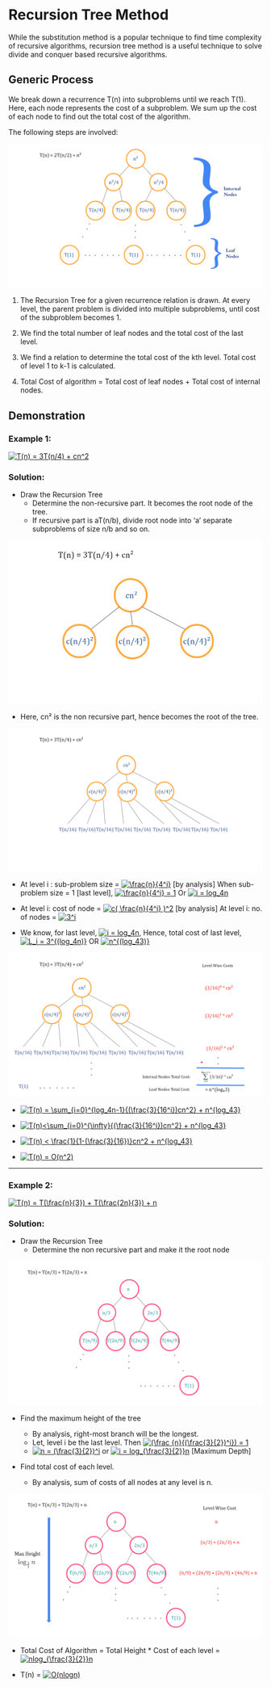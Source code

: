 # Recursion Tree Method

While the substitution method is a popular technique to find time complexity of recursive algorithms, recursion tree method is a useful technique to solve divide and conquer based recursive algorithms.

## Generic Process

We break down a recurrence T(n) into subproblems until we reach T(1). Here, each node represents the cost of a subproblem. We sum up the cost of each node to find out the total cost of the algorithm.

The following steps are involved:

![](Images/generic_tree.png)

1. The Recursion Tree for a given recurrence relation is drawn. At every level, the parent problem is divided into multiple subproblems, until cost of the subproblem becomes 1.

2. We find the total number of leaf nodes and the total cost of the last level.

3. We find a relation to determine the total cost of the kth level. Total cost of level 1 to k-1 is calculated.

4. Total Cost of algorithm = Total cost of leaf nodes + Total cost of internal nodes.

## Demonstration

### Example 1:
<a href="https://www.codecogs.com/eqnedit.php?latex=T(n)&space;=&space;3T(n/4)&space;&plus;&space;cn^2" target="_blank"><img src="https://latex.codecogs.com/gif.latex?T(n)&space;=&space;3T(n/4)&space;&plus;&space;cn^2" title="T(n) = 3T(n/4) + cn^2" /></a>

### Solution:

- Draw the Recursion Tree
  - Determine the non-recursive part. It becomes the root node of the tree.
  - If recursive part is aT(n/b), divide root node into ‘a’ separate subproblems of size n/b and so on.

![](Images/exp1_pt1.png)

- Here, cn² is the non recursive part, hence becomes the root of the tree.

![](Images/exp1_pt2.png)

-  At level i : sub-problem size = <a href="https://www.codecogs.com/eqnedit.php?latex=\frac{n}{4^i}" target="_blank"><img src="https://latex.codecogs.com/gif.latex?\frac{n}{4^i}" title="\frac{n}{4^i}" /></a> [by analysis]
     When sub-problem size = 1 [last level],
     <a href="https://www.codecogs.com/eqnedit.php?latex=\frac{n}{4^i}&space;=&space;1" target="_blank"><img src="https://latex.codecogs.com/gif.latex?\frac{n}{4^i}&space;=&space;1" title="\frac{n}{4^i} = 1" /></a> Or <a href="https://www.codecogs.com/eqnedit.php?latex=i&space;=&space;log_4n" target="_blank"><img src="https://latex.codecogs.com/gif.latex?i&space;=&space;log_4n" title="i = log_4n" /></a>

- At level i: cost of node = <a href="https://www.codecogs.com/eqnedit.php?latex=c(&space;\frac{n}{4^i}&space;)^2" target="_blank"><img src="https://latex.codecogs.com/gif.latex?c(&space;\frac{n}{4^i}&space;)^2" title="c( \frac{n}{4^i} )^2" /></a> [by analysis]
    At level i: no. of nodes = <a href="https://www.codecogs.com/eqnedit.php?latex=3^i" target="_blank"><img src="https://latex.codecogs.com/gif.latex?3^i" title="3^i" /></a>

- We know, for last level, <a href="https://www.codecogs.com/eqnedit.php?latex=i&space;=&space;log_4n" target="_blank"><img src="https://latex.codecogs.com/gif.latex?i&space;=&space;log_4n" title="i = log_4n" /></a>,
Hence, total  cost of last level, <a href="https://www.codecogs.com/eqnedit.php?latex=L_i&space;=&space;3^{(log_4n)}" target="_blank"><img src="https://latex.codecogs.com/gif.latex?L_i&space;=&space;3^{(log_4n)}" title="L_i = 3^{(log_4n)}" /></a> OR <a href="https://www.codecogs.com/eqnedit.php?latex=n^{(log_43)}" target="_blank"><img src="https://latex.codecogs.com/gif.latex?n^{(log_43)}" title="n^{(log_43)}" /></a>

![](Images/exp1_pt3.png)

- <a href="https://www.codecogs.com/eqnedit.php?latex=T(n)&space;=&space;\sum_{i=0}^{log_4n-1}{(\frac{3}{16^i})cn^2}&space;&plus;&space;n^{log_43}" target="_blank"><img src="https://latex.codecogs.com/gif.latex?T(n)&space;=&space;\sum_{i=0}^{log_4n-1}{(\frac{3}{16^i})cn^2}&space;&plus;&space;n^{log_43}" title="T(n) = \sum_{i=0}^{log_4n-1}{(\frac{3}{16^i})cn^2} + n^{log_43}" /></a>

- <a href="https://www.codecogs.com/eqnedit.php?latex=T(n)<\sum_{i=0}^{\infty}{(\frac{3}{16^i})cn^2}&space;&plus;&space;n^{log_43}" target="_blank"><img src="https://latex.codecogs.com/gif.latex?T(n)<\sum_{i=0}^{\infty}{(\frac{3}{16^i})cn^2}&space;&plus;&space;n^{log_43}" title="T(n)<\sum_{i=0}^{\infty}{(\frac{3}{16^i})cn^2} + n^{log_43}" /></a>

- <a href="https://www.codecogs.com/eqnedit.php?latex=T(n)&space;<&space;\frac{1}{1-(\frac{3}{16})}cn^2&space;&plus;&space;n^{log_43}" target="_blank"><img src="https://latex.codecogs.com/gif.latex?T(n)&space;<&space;\frac{1}{1-(\frac{3}{16})}cn^2&space;&plus;&space;n^{log_43}" title="T(n) < \frac{1}{1-(\frac{3}{16})}cn^2 + n^{log_43}" /></a>

- <a href="https://www.codecogs.com/eqnedit.php?latex=T(n)&space;=&space;O(n^2)" target="_blank"><img src="https://latex.codecogs.com/gif.latex?T(n)&space;=&space;O(n^2)" title="T(n) = O(n^2)" /></a>

<hr>

### Example 2:
<a href="https://www.codecogs.com/eqnedit.php?latex=T(n)&space;=&space;T(\frac{n}{3})&space;&plus;&space;T(\frac{2n}{3})&space;&plus;&space;n" target="_blank"><img src="https://latex.codecogs.com/gif.latex?T(n)&space;=&space;T(\frac{n}{3})&space;&plus;&space;T(\frac{2n}{3})&space;&plus;&space;n" title="T(n) = T(\frac{n}{3}) + T(\frac{2n}{3}) + n" /></a>

### Solution:

- Draw the Recursion Tree
  - Determine the non recursive part and make it the root node

![](Images/exp2_pt1.png)

- Find the maximum height of the tree

  - By analysis, right-most branch will be the longest.
  - Let, level i be the last level.
  Then <a href="https://www.codecogs.com/eqnedit.php?latex=(\frac&space;{n}{(\frac{3}{2})^i})&space;=&space;1" target="_blank"><img src="https://latex.codecogs.com/gif.latex?(\frac&space;{n}{(\frac{3}{2})^i})&space;=&space;1" title="(\frac {n}{(\frac{3}{2})^i}) = 1" /></a>
  - <a href="https://www.codecogs.com/eqnedit.php?latex=n&space;=&space;(\frac{3}{2})^i" target="_blank"><img src="https://latex.codecogs.com/gif.latex?n&space;=&space;(\frac{3}{2})^i" title="n = (\frac{3}{2})^i" /></a>
   or <a href="https://www.codecogs.com/eqnedit.php?latex=i&space;=&space;log_{\frac{3}{2}}n" target="_blank"><img src="https://latex.codecogs.com/gif.latex?i&space;=&space;log_{\frac{3}{2}}n" title="i = log_{\frac{3}{2}}n" /></a> [Maximum Depth]

- Find total cost of each level.

  - By analysis,
  sum of costs of all nodes at any level is n.
  
![](Images/exp2_pt2.png)

- Total Cost of Algorithm = Total Height * Cost of each level = <a href="https://www.codecogs.com/eqnedit.php?latex=nlog_{\frac{3}{2}}n" target="_blank"><img src="https://latex.codecogs.com/gif.latex?nlog_{\frac{3}{2}}n" title="nlog_{\frac{3}{2}}n" /></a>

- T(n) = <a href="https://www.codecogs.com/eqnedit.php?latex=O(nlogn)" target="_blank"><img src="https://latex.codecogs.com/gif.latex?O(nlogn)" title="O(nlogn)" /></a>